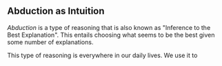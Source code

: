 <style> blockquote{ margin: 1.3em 1.9em; border-left-style: solid; border-left-width: thick; border-left-color: lightgray; padding: 0.1em 1em; font-size: 16px; color: lightslategray; } </style>

## Abduction as Intuition
*Abduction* is a type of reasoning that is also known as "Inference to the Best Explanation". This entails choosing what seems to be the best given some number of explanations.

This type of reasoning is everywhere in our daily lives. We use it to 
